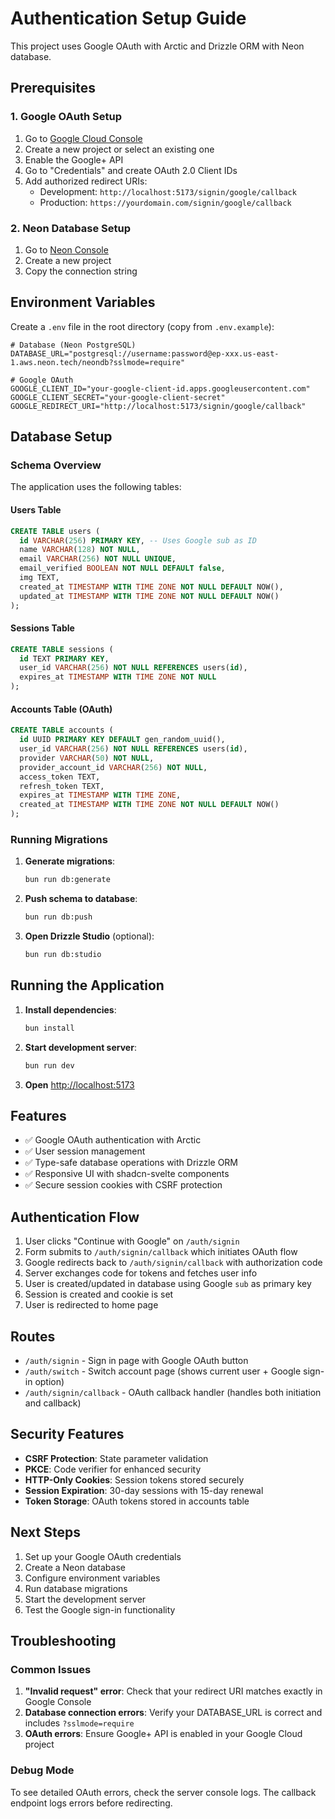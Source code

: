 # Authentication Setup Guide

This project uses Google OAuth with Arctic and Drizzle ORM with Neon database.

## Prerequisites

### 1. Google OAuth Setup

1. Go to [Google Cloud Console](https://console.cloud.google.com/)
2. Create a new project or select an existing one
3. Enable the Google+ API
4. Go to "Credentials" and create OAuth 2.0 Client IDs
5. Add authorized redirect URIs:
   - Development: `http://localhost:5173/signin/google/callback`
   - Production: `https://yourdomain.com/signin/google/callback`

### 2. Neon Database Setup

1. Go to [Neon Console](https://console.neon.tech/)
2. Create a new project
3. Copy the connection string

## Environment Variables

Create a `.env` file in the root directory (copy from `.env.example`):

```env
# Database (Neon PostgreSQL)
DATABASE_URL="postgresql://username:password@ep-xxx.us-east-1.aws.neon.tech/neondb?sslmode=require"

# Google OAuth
GOOGLE_CLIENT_ID="your-google-client-id.apps.googleusercontent.com"
GOOGLE_CLIENT_SECRET="your-google-client-secret"
GOOGLE_REDIRECT_URI="http://localhost:5173/signin/google/callback"
```

## Database Setup

### Schema Overview

The application uses the following tables:

#### Users Table
```sql
CREATE TABLE users (
  id VARCHAR(256) PRIMARY KEY, -- Uses Google sub as ID
  name VARCHAR(128) NOT NULL,
  email VARCHAR(256) NOT NULL UNIQUE,
  email_verified BOOLEAN NOT NULL DEFAULT false,
  img TEXT,
  created_at TIMESTAMP WITH TIME ZONE NOT NULL DEFAULT NOW(),
  updated_at TIMESTAMP WITH TIME ZONE NOT NULL DEFAULT NOW()
);
```

#### Sessions Table
```sql
CREATE TABLE sessions (
  id TEXT PRIMARY KEY,
  user_id VARCHAR(256) NOT NULL REFERENCES users(id),
  expires_at TIMESTAMP WITH TIME ZONE NOT NULL
);
```

#### Accounts Table (OAuth)
```sql
CREATE TABLE accounts (
  id UUID PRIMARY KEY DEFAULT gen_random_uuid(),
  user_id VARCHAR(256) NOT NULL REFERENCES users(id),
  provider VARCHAR(50) NOT NULL,
  provider_account_id VARCHAR(256) NOT NULL,
  access_token TEXT,
  refresh_token TEXT,
  expires_at TIMESTAMP WITH TIME ZONE,
  created_at TIMESTAMP WITH TIME ZONE NOT NULL DEFAULT NOW()
);
```

### Running Migrations

1. **Generate migrations**:
   ```bash
   bun run db:generate
   ```

2. **Push schema to database**:
   ```bash
   bun run db:push
   ```

3. **Open Drizzle Studio** (optional):
   ```bash
   bun run db:studio
   ```

## Running the Application

1. **Install dependencies**:
   ```bash
   bun install
   ```

2. **Start development server**:
   ```bash
   bun run dev
   ```

3. **Open** [http://localhost:5173](http://localhost:5173)

## Features

- ✅ Google OAuth authentication with Arctic
- ✅ User session management
- ✅ Type-safe database operations with Drizzle ORM
- ✅ Responsive UI with shadcn-svelte components
- ✅ Secure session cookies with CSRF protection

## Authentication Flow

1. User clicks "Continue with Google" on `/auth/signin`
2. Form submits to `/auth/signin/callback` which initiates OAuth flow
3. Google redirects back to `/auth/signin/callback` with authorization code
4. Server exchanges code for tokens and fetches user info
5. User is created/updated in database using Google `sub` as primary key
6. Session is created and cookie is set
7. User is redirected to home page

## Routes

- `/auth/signin` - Sign in page with Google OAuth button
- `/auth/switch` - Switch account page (shows current user + Google sign-in option)
- `/auth/signin/callback` - OAuth callback handler (handles both initiation and callback)

## Security Features

- **CSRF Protection**: State parameter validation
- **PKCE**: Code verifier for enhanced security
- **HTTP-Only Cookies**: Session tokens stored securely
- **Session Expiration**: 30-day sessions with 15-day renewal
- **Token Storage**: OAuth tokens stored in accounts table

## Next Steps

1. Set up your Google OAuth credentials
2. Create a Neon database
3. Configure environment variables
4. Run database migrations
5. Start the development server
6. Test the Google sign-in functionality

## Troubleshooting

### Common Issues

1. **"Invalid request" error**: Check that your redirect URI matches exactly in Google Console
2. **Database connection errors**: Verify your DATABASE_URL is correct and includes `?sslmode=require`
3. **OAuth errors**: Ensure Google+ API is enabled in your Google Cloud project

### Debug Mode

To see detailed OAuth errors, check the server console logs. The callback endpoint logs errors before redirecting.
